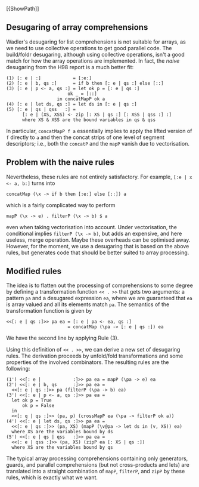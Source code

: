 
\[{ShowPath\]\]

## Desugaring of array comprehensions


Wadler's desugaring for list comprehensions is not suitable for arrays, as we need to use collective operations to get good parallel code.  The build/foldr desugaring, although using collective operations, isn't a good match for how the array operations are implemented.  In fact, the *naive* desugaring from the H98 report is a much better fit:

```wiki
(1) [: e | :] 	         = [:e:]
(2) [: e | b, qs :]      = if b then [: e | qs :] else [::]
(3) [: e | p <- a, qs :] = let ok p = [: e | qs :]
		               ok _ = [::]
		           in concatMapP ok a
(4) [: e | let ds, qs :] = let ds in [: e | qs :]
(5) [: e | qs | qss   :] = 
      [: e | (XS, XSS) <- zip [: XS | qs :] [: XSS | qss :] :]
      where XS & XSS are the bound variables in qs & qss
```


In particular, `concatMapP f a` essentially implies to apply the lifted version of `f` directly to `a` and then the concat strips of one level of segment descriptors; i.e., both the `concatP` and the `mapP` vanish due to vectorisation.

## Problem with the naive rules


Nevertheless, these rules are not entirely satisfactory.  For example, `[:e | x <- a, b:]` turns into

```wiki
concatMap (\x -> if b then [:e:] else [::]) a
```


which is a fairly complicated way to perform 

```wiki
mapP (\x -> e) . filterP (\x -> b) $ a
```


even when taking vectorisation into account.  Under vectorisation, the conditional implies `filterP (\x -> b)`, but adds an expensive, and here useless, merge operation.  Maybe these overheads can be optimised away.  However, for the moment, we use a desugaring that is based on the above rules, but generates code that should be better suited to array processing.

## Modified rules


The idea is to flatten out the processing of comprehensions to some degree by defining a transformation function `<< . >>` that gets two arguments: a pattern `pa` and a desugared expression `ea`, where we are guaranteed that `ea` is array valued and all its elements match `pa`.  The semantics of the transformation function is given by

```wiki
<<[: e | qs :]>> pa ea = [: e | pa <- ea, qs :]
                       = concatMap (\pa -> [: e | qs :]) ea
```


We have the second line by applying Rule (3).


Using this definition of `<< . >>`, we can derive a new set of desugaring rules.  The derivation proceeds by unfold/fold transformations and some properties of the involved combinators.  The resulting rules are the following:

```wiki
(1') <<[: e |            :]>> pa ea = mapP (\pa -> e) ea
(2') <<[: e | b, qs      :]>> pa ea = 
  <<[: e | qs :]>> pa (filterP (\pa -> b) ea)
(3') <<[: e | p <- a, qs :]>> pa ea =
  let ok p = True
      ok p = False
  in
  <<[: q | qs :]>> (pa, p) (crossMapP ea (\pa -> filterP ok a))
(4') <<[: e | let ds, qs :]>> pa ea =
  <<[: e | qs :]>> (pa, XS) (mapP (\v@pa -> let ds in (v, XS)) ea)
  where XS are the variables bound by ds
(5') <<[: e | qs | qss   :]>> pa ea =
  <<[: e | qss :]>> (pa, XS) (zipP ea [: XS | qs :])
  where XS are the variables bound by qs
```


The typical array processing comprehensions containing only generators, guards, and parallel comprehensions (but not cross-products and lets) are translated into a straight combination of `mapP`, `filterP`, and `zipP` by these rules, which is exactly what we want.

